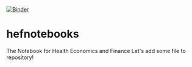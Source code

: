 [![Binder](https://mybinder.org/badge_logo.svg)](https://mybinder.org/v2/gh/ndrmahmoudi/hefnotebooks/main)
# hefnotebooks
The Notebook for Health Economics and Finance
Let's add some file to repository!

